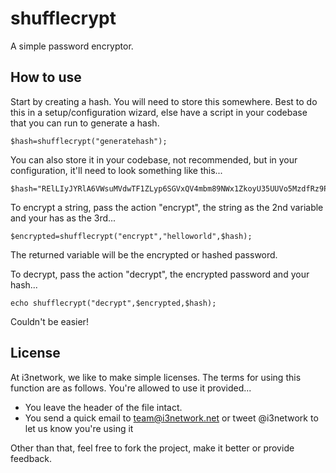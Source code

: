 shufflecrypt
============

A simple password encryptor.

How to use
----------
Start by creating a hash. You will need to store this somewhere. Best to do this in a setup/configuration wizard, else have a script in your codebase that you can run to generate a hash.

    $hash=shufflecrypt("generatehash");

You can also store it in your codebase, not recommended, but in your configuration, it'll need to look something like this...

    $hash="RElLIyJYRlA6VWsuMVdwTF1ZLyp6SGVxQV4mbm89NWx1ZkoyU35UUVo5MzdfRz9PZytNMCFDVidqOyg4JTZpeXdbQnZ7dH1iQD48LVJyaCRgc3hkRSx8YylOYVw0bQ==";

To encrypt a string, pass the action "encrypt", the string as the 2nd variable and your has as the 3rd...

    $encrypted=shufflecrypt("encrypt","helloworld",$hash);

The returned variable will be the encrypted or hashed password.

To decrypt, pass the action "decrypt", the encrypted password and your hash...

    echo shufflecrypt("decrypt",$encrypted,$hash);


Couldn't be easier!

License
----------
At i3network, we like to make simple licenses. The terms for using this function are as follows.
You're allowed to use it provided...
*   You leave the header of the file intact.
*   You send a quick email to team@i3network.net or tweet @i3network to let us know you're using it

Other than that, feel free to fork the project, make it better or provide feedback.
    
